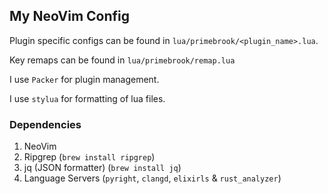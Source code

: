 ## My NeoVim Config

Plugin specific configs can be found in `lua/primebrook/<plugin_name>.lua`.

Key remaps can be found in `lua/primebrook/remap.lua`

I use `Packer` for plugin management.

I use `stylua` for formatting of lua files.


### Dependencies

1. NeoVim
2. Ripgrep (`brew install ripgrep`)
3. jq (JSON formatter) (`brew install jq`)
4. Language Servers (`pyright`, `clangd`, `elixirls` & `rust_analyzer`)
